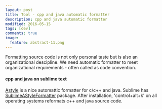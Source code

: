 ```yaml
---
layout: post
title: Tool - cpp and java automatic formatter  
description: cpp and java automatic formatter  
modified: 2016-05-15
tags: [dev]
comments: true
image:
  feature: abstract-11.png
---
```

Formatting source code is not only personal taste but is also an organizational descipline. 
We need automatic formatter to meet organizational requirements - often called as code convention.

#### cpp and java on sublime text

[Astyle](http://astyle.sourceforge.net/) is a nice automattic formatter for c/c++ and java. Sublime has [SublimeAStyleFormatter](http://theo.im/SublimeAStyleFormatter/) package.
After installation, 'control+alt+k' on all operating systems reformats c++ and java source code.
